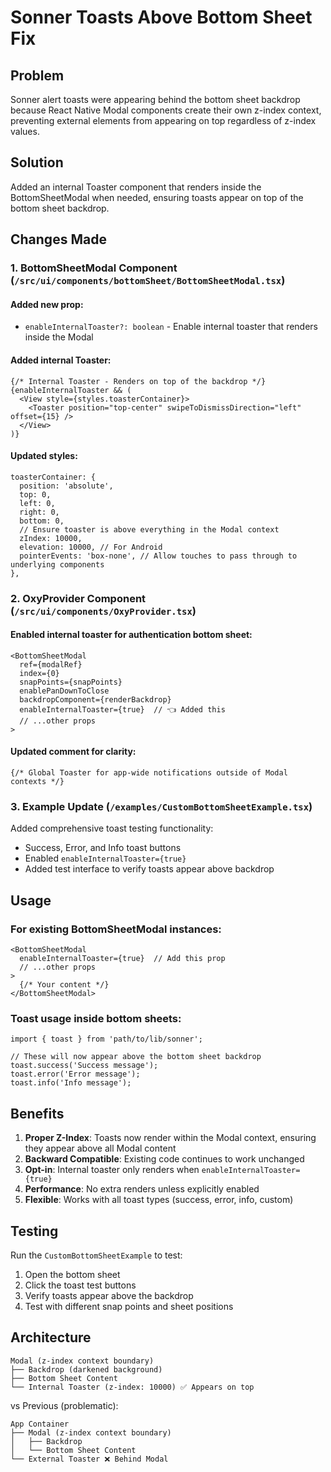 # Sonner Toasts Above Bottom Sheet Fix

## Problem
Sonner alert toasts were appearing behind the bottom sheet backdrop because React Native Modal components create their own z-index context, preventing external elements from appearing on top regardless of z-index values.

## Solution
Added an internal Toaster component that renders inside the BottomSheetModal when needed, ensuring toasts appear on top of the bottom sheet backdrop.

## Changes Made

### 1. BottomSheetModal Component (`/src/ui/components/bottomSheet/BottomSheetModal.tsx`)

#### Added new prop:
- `enableInternalToaster?: boolean` - Enable internal toaster that renders inside the Modal

#### Added internal Toaster:
```tsx
{/* Internal Toaster - Renders on top of the backdrop */}
{enableInternalToaster && (
  <View style={styles.toasterContainer}>
    <Toaster position="top-center" swipeToDismissDirection="left" offset={15} />
  </View>
)}
```

#### Updated styles:
```tsx
toasterContainer: {
  position: 'absolute',
  top: 0,
  left: 0,
  right: 0,
  bottom: 0,
  // Ensure toaster is above everything in the Modal context
  zIndex: 10000,
  elevation: 10000, // For Android
  pointerEvents: 'box-none', // Allow touches to pass through to underlying components
},
```

### 2. OxyProvider Component (`/src/ui/components/OxyProvider.tsx`)

#### Enabled internal toaster for authentication bottom sheet:
```tsx
<BottomSheetModal
  ref={modalRef}
  index={0}
  snapPoints={snapPoints}
  enablePanDownToClose
  backdropComponent={renderBackdrop}
  enableInternalToaster={true}  // 👈 Added this
  // ...other props
>
```

#### Updated comment for clarity:
```tsx
{/* Global Toaster for app-wide notifications outside of Modal contexts */}
```

### 3. Example Update (`/examples/CustomBottomSheetExample.tsx`)

Added comprehensive toast testing functionality:
- Success, Error, and Info toast buttons
- Enabled `enableInternalToaster={true}` 
- Added test interface to verify toasts appear above backdrop

## Usage

### For existing BottomSheetModal instances:
```tsx
<BottomSheetModal
  enableInternalToaster={true}  // Add this prop
  // ...other props
>
  {/* Your content */}
</BottomSheetModal>
```

### Toast usage inside bottom sheets:
```tsx
import { toast } from 'path/to/lib/sonner';

// These will now appear above the bottom sheet backdrop
toast.success('Success message');
toast.error('Error message');
toast.info('Info message');
```

## Benefits

1. **Proper Z-Index**: Toasts now render within the Modal context, ensuring they appear above all Modal content
2. **Backward Compatible**: Existing code continues to work unchanged
3. **Opt-in**: Internal toaster only renders when `enableInternalToaster={true}`
4. **Performance**: No extra renders unless explicitly enabled
5. **Flexible**: Works with all toast types (success, error, info, custom)

## Testing

Run the `CustomBottomSheetExample` to test:
1. Open the bottom sheet
2. Click the toast test buttons
3. Verify toasts appear above the backdrop
4. Test with different snap points and sheet positions

## Architecture

```
Modal (z-index context boundary)
├── Backdrop (darkened background)
├── Bottom Sheet Content
└── Internal Toaster (z-index: 10000) ✅ Appears on top
```

vs Previous (problematic):

```
App Container
├── Modal (z-index context boundary)
│   ├── Backdrop
│   └── Bottom Sheet Content
└── External Toaster ❌ Behind Modal
```
